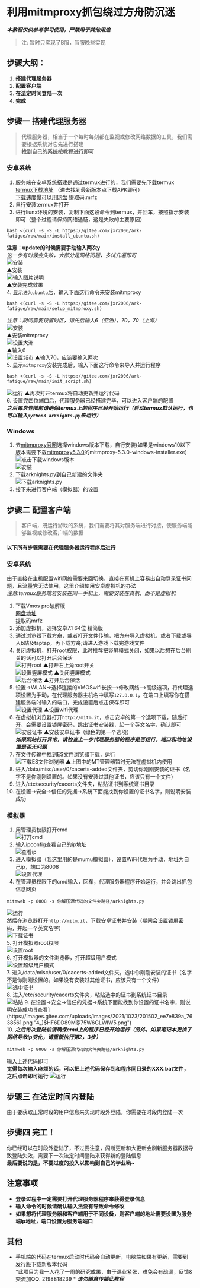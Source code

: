 # 利用mitmproxy抓包绕过方舟防沉迷
***本教程仅供参考学习使用，严禁用于其他用途***
> 注: 暂时只实现了B服，官服晚些实现
## 步骤大纲：
1. **搭建代理服务器**
2. **配置客户端**
3. **在法定时间登陆一次**
4. **完成**
## 步骤一 搭建代理服务器
> 代理服务器，相当于一个每时每刻都在监视或修改网络数据的工具，我们需要根据系统对它先进行搭建  
**找到自己的系统按教程进行即可**
### 安卓系统
1. 服务端在安卓系统搭建是通过termux进行的，我们需要先下载termux  
[termux下载地址](https://f-droid.org/packages/com.termux/)
（进去找到最新版本点下载APK即可）  
[下载速度慢可以用网盘](https://pan.baidu.com/s/1L3P_Uq-1zngROkQYrXICuQ)
提取码:mrfz  
2. 自行安装termux并打开  
3. 进行liunx环境的安装，复制下面这段命令到termux，并回车，按照指示安装即可（整个过程请保持网络通畅，这是失败的主要原因）  
```
bash <(curl -s -S -L https://gitee.com/jxr2006/ark-fatigue/raw/main/install_ubuntu.sh)
```  
**注意：update的时候需要手动输入两次y**  
*这一步有时候会失败，大部分是网络问题，多试几遍即可*  
![安装](https://images.gitee.com/uploads/images/2021/1029/150552_e616577b_7638561.png "Screenshot_20211029-130639.png")  
▲安装  
![输入图片说明](https://images.gitee.com/uploads/images/2021/1029/151352_a8987044_7638561.png "Screenshot_20211029-130954.png")  
▲安装完成效果  
4. 显示`进入ubuntu`后，输入下面这行命令来安装mitmproxy
```
bash <(curl -s -S -L https://gitee.com/jxr2006/ark-fatigue/raw/main/setup_mitmproxy.sh)
```  
*注意：期间需要设置时区，请先后输入6（亚洲），70，70（上海）*  
![安装](https://images.gitee.com/uploads/images/2021/1029/150845_6a3ea038_7638561.png "Screenshot_20211029-131025.png")  
▲安装mitmproxy  
![设置大洲](https://images.gitee.com/uploads/images/2021/1029/150922_8390d541_7638561.png "Screenshot_20211028-180953.png")  
▲输入6  
![设置城市](https://images.gitee.com/uploads/images/2021/1029/150954_21fd196b_7638561.png "Screenshot_20211029-131316.png")
▲输入70，应该要输入两次  
5. 显示`mitmproxy`安装完成后，输入下面这行命令来导入并运行程序  
```
bash <(curl -s -S -L https://gitee.com/jxr2006/ark-fatigue/raw/main/init_script.sh)
```
![运行](https://images.gitee.com/uploads/images/2021/1029/152114_41ac3f3a_7638561.png "Screenshot_20211029-130149.png")
▲再次打开termux将自动更新并运行代码  
6. 设置完四位端口后，代理服务器已经搭建完毕，可以进入客户端的配置  
***之后每次登陆前请确保termux上的程序已经开始运行（启动termux默认运行，也可以输入`python3 arknights.py`来运行）***
### Windows
1. 去[mitmproxy官网](https://mitmproxy.org/#mitmproxy)选择windows版本下载，自行安装(如果是windows10以下版本需要下载[mitmproxy5.3.0](https://mitmproxy.org/downloads/)的mitmproxy-5.3.0-windows-installer.exe)  
![点击下载windows版本](https://images.gitee.com/uploads/images/2021/1023/174442_e05b8115_7638561.png "8%XI4@WA652P]RL{[LX67]7.png")  
![安装](https://images.gitee.com/uploads/images/2021/1023/174603_4fddf567_7638561.png "K{[0DZ1$H2RBA]24$5C48KU.png")  
2. 下载arknights.py到自己新建的文件夹  
![下载arknights.py](https://images.gitee.com/uploads/images/2021/1029/134040_3d561131_7638561.png "I`T0ORU46Y`F`28Q_(3PY(R.png")  
3. 接下来进行客户端（模拟器）的设置  
## 步骤二 配置客户端
> 客户端，既运行游戏的系统，我们需要将其对服务端进行对接，使服务端能够监视或修改客户端的数据  
#### 以下所有步骤需要在代理服务器运行程序后进行
### 安卓系统
由于直接在主机配置wifi网络需要来回切换，直接在真机上容易出自动登录证书问题，且流量党无法使用，这里介绍使用安卓虚拟机的办法  
*注意:termux服务端若安装在同一手机上，需要安装在真机，而不是虚拟机*  
1. 下载Vmos pro破解版  
[网盘地址](https://pan.baidu.com/s/1MIis1SuL_Yvhm2bbj2jQLQ)  
提取码mrfz  
2. 添加虚拟机，选择安卓7.1 64位 精简版  
3. 通过浏览器下载方舟，或者打开文件传输，把方舟导入虚拟机，或者下载或导入b站及taptap，再下载方舟;请进入游戏下载完游戏文件  
4. 关闭虚拟机，打开root权限，此时推荐把竖屏模式关闭，如果以后想在后台刷关的话可以打开后台保活  
![打开root](https://images.gitee.com/uploads/images/2021/1029/235430_edafce17_7638561.png "Screenshot_20211029-234106.png")
▲打开右上角root开关  
![设置竖屏模式](https://images.gitee.com/uploads/images/2021/1029/235618_94df6e0b_7638561.png "Screenshot_20211029-234321.png")
▲关闭竖屏模式  
![后台保活](https://images.gitee.com/uploads/images/2021/1029/235647_3ea354bf_7638561.png "Screenshot_20211029-235607.png")
▲打开后台保活  
5. 设置->WLAN->选择连接的VMOSwifi长按–>修改网络–>高级选项，将代理选项设置为手动，在代理服务器主机名中填写`127.0.0.1`，在端口上填写你在搭建服务端时输入的端口，完成设置后点击保存即可  
![设置代理](https://images.gitee.com/uploads/images/2021/1029/235926_5eb1b7b9_7638561.png "Screenshot_20211029-234219.png")
▲设置wifi代理  
6. 在虚拟机浏览器打开`http://mitm.it`，点击安卓的第一个选项下载，随后打开，会需要设置锁屏密码，跳出证书安装器，起一个英文名字，确认即可  
![安装证书](https://images.gitee.com/uploads/images/2021/1030/000152_c3704100_7638561.png "Screenshot_20211029-234515.png")
▲安装安卓证书（绿色的第一个选项）  
***如果网站打开异常，请检查上一步代理服务器的程序是否运行，端口和地址设置是否无问题***  
7. 在文件传输中找到ES文件浏览器下载，运行  
![下载ES文件浏览器](https://images.gitee.com/uploads/images/2021/1030/000553_2658aad7_7638561.png "Screenshot_20211029-234403.png")
▲上图中的MT管理器暂时无法在虚拟机内使用  
8. 进入/data/misc/user/0/cacerts-added文件夹，剪切你刚刚安装的证书（名字不是你刚刚设置的。如果没有安装过其他证书，应该只有一个文件）  
9. 进入/etc/security/cacerts文件夹，粘贴证书到系统证书目录  
10. 在设置->安全->信任的凭据->系统下面能找到你设置的证书名字，则说明安装成功  
### 模拟器
1. 用管理员权限打开cmd  
![打开cmd](https://images.gitee.com/uploads/images/2021/1023/195404_22b4d808_7638561.png "]_LNKLG~{~~A0EH0}VTTDDE.png")  
2. 输入ipconfig查看自己的ip地址  
![查看ip](https://images.gitee.com/uploads/images/2021/1023/195606_47f602f1_7638561.png "QZ}5F329IO7M{3@MX%}FVOG.png")  
3. 进入模拟器（我这里用的是mumu模拟器），设置WiFi代理为手动，地址为自己ip，端口为8008  
![设置代理](https://images.gitee.com/uploads/images/2021/1023/195942_49555077_7638561.png "OH2I)_LP%GSZPO5ZR1``ZEG.png")  
4. 在管理员权限下的cmd输入，回车，代理服务器程序开始运行，并会跳出抓包信息网页  
```
mitmweb -p 8008 -s 你解压源代码的文件夹路径/arknights.py
```
![运行](https://images.gitee.com/uploads/images/2021/1023/202312_0602a9f3_7638561.png "9JV5}2EF4(CYL%84W(]RDRB.png")  
然后在浏览器打开`http://mitm.it`，下载安卓证书并安装（期间会设置锁屏密码，并起一个英文名字）  
![下载证书](https://images.gitee.com/uploads/images/2021/1023/200126_aa850b70_7638561.png "]5O5A1WM1VVH6%[ZQK0{D}6.png")  
5. 打开模拟器root权限  
![设置root](https://images.gitee.com/uploads/images/2021/1023/200444_82fbb766_7638561.png "0~7(7}QA(M~H%1@95E}@WOS.png")  
6. 打开模拟器的文件浏览器，打开超级用户模式  
![设置超级用户模式](https://images.gitee.com/uploads/images/2021/1023/200541_70e10cbb_7638561.png "7IW%{[EST7SU_%0[2RLT3@D.png")  
7. 进入/data/misc/user/0/cacerts-added文件夹，选中你刚刚安装的证书（名字不是你刚刚设置的。如果没有安装过其他证书，应该只有一个文件）  
![选中证书](https://images.gitee.com/uploads/images/2021/1023/201059_1d928ee3_7638561.png "FOX}~RJ1U@MD71J31Q609%L.png")  
8. 进入/etc/security/cacerts文件夹，粘贴选中的证书到系统证书目录  
![粘贴](https://images.gitee.com/uploads/images/2021/1023/201128_13686839_7638561.png "R1_K9]X`1~N6PKLS{U`~$$4.png")  
9. 在设置->安全->信任的凭据->系统下面能找到你设置的证书名字，则说明安装成功  
![查看](https://images.gitee.com/uploads/images/2021/1023/201502_ee7e839a_7638561.png "4_)$HF6DD89M@75W6GLWIW5.png")  
10. ***之后每次登陆前请确保cmd上的程序已经开始运行（另外，如果笔记本更换了网络导致ip变化，请重新执行第2，3步）***
```
mitmweb -p 8008 -s 你解压源代码的文件夹路径/arknights.py
```
输入上述代码即可  
**觉得每次输入麻烦的话，可以把上述代码保存到和程序同目录的XXX.bat文件，之后点击即可运行**
![运行](https://images.gitee.com/uploads/images/2021/1023/202312_0602a9f3_7638561.png "9JV5}2EF4(CYL%84W(]RDRB.png")  
## 步骤三 在法定时间内登陆
由于要获取正常时段的用户信息来实现时段外登陆，你需要在时段内登陆一次
## 步骤四 完工！
你已经可以在时段外登陆了，不过要注意，闪断更新和大更新会刷新服务器数据导致登陆失效，需要下一次法定时间登陆来获得新的登陆信息  
**最后要说的是，不要过度的投入以影响到自己的学业哟~**
## 注意事项
- **登录过程中一定需要打开代理服务器程序来获得登录信息**
- **输入命令的时候请确认输入法没有导致命令修改**
- **如果想将代理服务器和客户端用于不同设备，则客户端的地址需要设置为服务端ip地址，端口设置为服务端端口**
## 其他
- 手机端的代码在termux启动时代码会自动更新，电脑端如果有更新，需要到发行版下载新版本代码  
*此项目为我一人花了一周的研究成果，由于课业紧张，难免会有疏漏，反馈&交流加QQ: 2198818239  *
***请勿随意传播此教程***